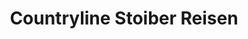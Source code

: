 ---
title: "Countryline Stoiber Reisen"
url: /buchbach/countryline-stoiber-reisen/
shop: Kleidung
---